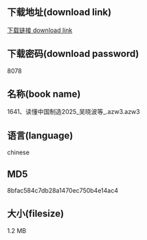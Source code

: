 ## 下载地址(download link)
[下载链接 download link](https://voluble-croquembouche-d321dc.netlify.app/?s=1641%E3%80%81%E8%AF%BB%E6%87%82%E4%B8%AD%E5%9B%BD%E5%88%B6%E9%80%A02025_%E5%90%B4%E6%99%93%E6%B3%A2%E7%AD%89_.azw3)

## 下载密码(download password)
8078

## 名称(book name)
1641、读懂中国制造2025_吴晓波等_.azw3.azw3

## 语言(language)
chinese

## MD5
8bfac584c7db28a1470ec750b4e14ac4

## 大小(filesize)
1.2 MB
